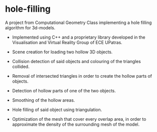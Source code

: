 # hole-filling
A project from Computational Geometry Class implementing a hole filling algorithm for 3d-models.

- Implemented using C++ and a proprietary library developed in the Visualisation and Virtual Reality Group of ECE UPatras.

- Scene creation for loading two hollow 3D objects.

- Collision detection of said objects and colouring of the triangles collided.

- Removal of intersected triangles in order to create the hollow parts of objects.

- Detection of hollow parts of one of the two objects.

- Smoothing of the hollow areas.

- Hole filling of said object using triangulation.

- Optimization of the mesh that cover every overlap area, in order to approximate the density of the surrounding mesh of the model.
